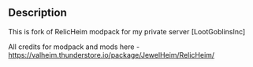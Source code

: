 ## Description
This is fork of RelicHeim modpack for my private server [LootGoblinsInc]

All credits for modpack and mods here - https://valheim.thunderstore.io/package/JewelHeim/RelicHeim/

